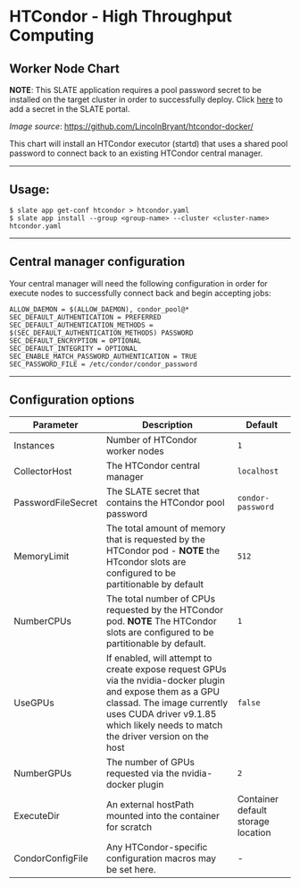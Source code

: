# HTCondor - High Throughput Computing 
## Worker Node Chart

**NOTE**: This SLATE application requires a pool password secret to be
installed on the target cluster in order to successfully deploy. Click [here](https://portal.slateci.io/secrets) to add a secret in the SLATE portal.

*Image source*: https://github.com/LincolnBryant/htcondor-docker/


This chart will install an HTCondor executor (startd) that uses a shared pool
password to connect back to an existing HTCondor central manager.

---
## Usage:

```console
$ slate app get-conf htcondor > htcondor.yaml
$ slate app install --group <group-name> --cluster <cluster-name> htcondor.yaml
```
---

## Central manager configuration
Your central manager will need the following configuration in order for execute
nodes to successfully connect back and begin accepting jobs:
```
ALLOW_DAEMON = $(ALLOW_DAEMON), condor_pool@*
SEC_DEFAULT_AUTHENTICATION = PREFERRED
SEC_DEFAULT_AUTHENTICATION_METHODS = $(SEC_DEFAULT_AUTHENTICATION_METHODS) PASSWORD
SEC_DEFAULT_ENCRYPTION = OPTIONAL
SEC_DEFAULT_INTEGRITY = OPTIONAL
SEC_ENABLE_MATCH_PASSWORD_AUTHENTICATION = TRUE
SEC_PASSWORD_FILE = /etc/condor/condor_password
```
---

## Configuration options
| Parameter | Description | Default |
| --------  | ----------  | ------- |
| Instances | Number of HTCondor worker nodes | `1` |
| CollectorHost | The HTCondor central manager | `localhost` |
| PasswordFileSecret | The SLATE secret that contains the HTCondor pool password | `condor-password` |
| MemoryLimit | The total amount of memory that is requested by the HTCondor pod - **NOTE** the HTcondor slots are configured to be partitionable by default | `512` |
| NumberCPUs | The total number of CPUs requested by the HTCondor pod. **NOTE** The HTCondor slots are configured to be partitionable by default. | `1` | 
| UseGPUs | If enabled, will attempt to create expose request GPUs via the nvidia-docker plugin and expose them as a GPU classad. The image currently uses CUDA driver v9.1.85 which likely needs to match the driver version on the host  | `false` |  
| NumberGPUs | The number of GPUs requested via the nvidia-docker plugin | `2` | 
| ExecuteDir | An external hostPath mounted into the container for scratch | Container default storage location |
| CondorConfigFile | Any HTCondor-specific configuration macros may be set here. | - | 
